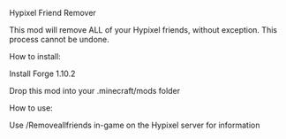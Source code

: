 Hypixel Friend Remover

This mod will remove ALL of your Hypixel friends, without exception. This process cannot be undone.

How to install:

  Install Forge 1.10.2
  
  Drop this mod into your .minecraft/mods folder
  

How to use:

  Use /Removeallfriends in-game on the Hypixel server for information
  
